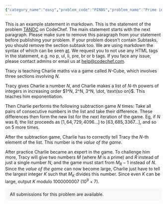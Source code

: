 ```yaml
---
{"category_name":"easy","problem_code":"PINBS","problem_name":"Prime in a binary string","problemComponents":{"constraints":"- $1 \\leq T \\leq 2.5 \\cdot 10^4$\n- $|S| \\leq 10^5$ \n- The sum of $|S|$ over all tests does not exceed $3 \\cdot 10^5$","constraintsState":true,"subtasks":"**Subtask 1 (30 points):**\n- $1 \\leq T \\leq 10^3$\n- $|S| \\leq 10$\n \n**Subtask 2 (70 points):**\n- Original constraints\n\n","subtasksState":true,"inputFormat":"- The first line of input contains a single integer $T$, denoting the number of test cases. The description of $T$ test cases follows.\n- Each testcase consists of a single line of input, containing a binary string $S$.\n","inputFormatState":true,"outputFormat":"For each test case, output a single line containing one string — `\u0022Yes\u0022` or `\u0022No\u0022`, the answer to the problem.\n\nYou may print each character of the answer in uppercase or lowercase (for example, the strings \u0022yEs\u0022, \u0022yes\u0022, \u0022Yes\u0022 and \u0022YES\u0022 will all be treated as identical).\n\n","outputFormatState":true,"sampleTestCases":{"0":{"id":1,"input":"3\n1\n111\n101101","output":"No\nYes\nYes","explanation":"**Test case $1$:** There is only one substring, namely `\u00221\u0022`, and it isn\u0027t prime.\n\n**Test case $2$:** The substrings of the given string are $\\{$`\u00221\u0022`, `\u002211\u0022`, `\u0022111\u0022`, `\u00221\u0022`, `\u002211\u0022`, `\u00221\u0022`$\\}$. Of these, `\u0022111\u0022` which represents $7$ in binary, and `\u002211\u0022` which represents $3$ in binary, are primes.\n\n**Test case $3$:** One of the substrings of the string is `\u00221101\u0022`, which is the binary representation of $13$ — a prime.\n\n","isDeleted":false}}},"video_editorial_url":"https://youtu.be/oNannD4Welw","languages_supported":{"0":"CPP14","1":"C","2":"JAVA","3":"PYTH 3.6","4":"CPP17","5":"PYTH","6":"PYP3","7":"CS2","8":"ADA","9":"PYPY","10":"TEXT","11":"PAS fpc","12":"NODEJS","13":"RUBY","14":"PHP","15":"GO","16":"HASK","17":"TCL","18":"PERL","19":"SCALA","20":"LUA","21":"kotlin","22":"BASH","23":"JS","24":"LISP sbcl","25":"rust","26":"PAS gpc","27":"BF","28":"CLOJ","29":"R","30":"D","31":"CAML","32":"FORT","33":"ASM","34":"swift","35":"FS","36":"WSPC","37":"LISP clisp","38":"SQL","39":"SCM guile","40":"PERL6","41":"ERL","42":"CLPS","43":"ICK","44":"NICE","45":"PRLG","46":"ICON","47":"COB","48":"SCM chicken","49":"PIKE","50":"SCM qobi","51":"ST","52":"SQLQ","53":"NEM"},"max_timelimit":1,"source_sizelimit":50000,"problem_author":"arunsharma_","problem_tester":"","date_added":"30-12-2021","tags":{"0":"arunsharma_","1":"jan221","2":"simple"},"problem_difficulty_level":"Simple","best_tag":"","editorial_url":"https://discuss.codechef.com/problems/PINBS","time":{"view_start_date":1641807000,"submit_start_date":1641807000,"visible_start_date":1641807000,"end_date":1735669800},"is_direct_submittable":false,"problemDiscussURL":"https://discuss.codechef.com/search?q=PINBS","is_proctored":false,"visitedContests":{},"layout":"problem"}
---
```

This is an example statement in markdown. This is the statement of the problem [TANDC](https://codechef.com/problems/TANDC) on CodeChef. The main statement starts with the next paragraph. Please make sure to remove this paragraph from your statement before publishing your problem. If your problem doesn't contain Subtasks, you should remove the section subtask too. We are using markdown the syntax of which can be seen [at](https://github.com/showdownjs/showdown/wiki/Showdown's-Markdown-syntax). We request you to not use any HTML tags in the statement, e.g. no p, ul, li, pre, br or b tags. If you face any issue, please contact admins or email us at help@codechef.com.

Tracy is teaching Charlie maths via a game called $N$-Cube, which involves three sections involving $N$.

Tracy gives Charlie a number $N$, and Charlie makes a list of $N$-th powers of integers in increasing order $1^N, 2^N, 3^N, \dot, \text{so on}$. This teaches him exponentiation.

Then Charlie performs the following subtraction game $N$ times: Take all pairs of consecutive numbers in the list and take their difference. These differences then form the new list for the next iteration of the game. Eg, if $N$ was 6, the list proceeds as $[1, 64, 729, 4096 ... ]$ to $[63, 685, 3367 ...]$, and so on $5$ more times.

After the subtraction game, Charlie has to correctly tell Tracy the $N$-th element of the list. This number is the *value of the game*.

After practice Charlie became an expert in the game. To challenge him more, Tracy will give two numbers $M$ (where $M$ is a prime) and $R$ instead of just a single number $N$, and the game must start from $M_R - 1$ instead of $N$. Since the *value of the game* can now become large, Charlie just have to tell the largest integer $K$ such that $M_K$ divides this number. Since even $K$ can be large, output $K$ modulo 1000000007 ($10^9 + 7$).

<aside style='background: #f8f8f8;padding: 10px 15px;'><div>All submissions for this problem are available.</div></aside>